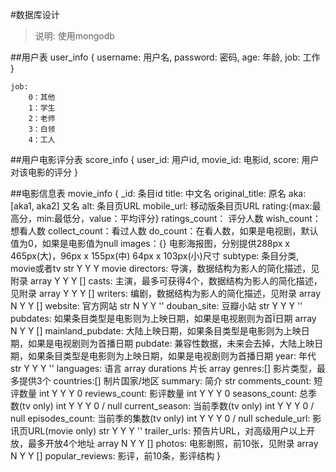#数据库设计
>  说明: 使用mongodb

##用户表 user_info
	{
		username: 用户名,
		password: 密码,
		age:	年龄,
		job:	工作
	}

	job:
		0：其他 
		1：学生
		2：老师
		3：白领
		4：工人

##用户电影评分表 score_info
	{
		user_id: 用户id,
		movie_id: 电影id,
		score: 用户对该电影的评分
	}

##电影信息表 movie_info
	{
		_id:	条目id
		title:	中文名
		original_title:	原名
		aka:[aka1, aka2]	又名
		alt:	条目页URL
		mobile_url:	移动版条目页URL
		rating:{max:最高分，min:最低分，value：平均评分}
		ratings_count：	评分人数
		wish_count：	想看人数
		collect_count：看过人数
		do_count：在看人数，如果是电视剧，默认值为0，如果是电影值为null
		images：{}	电影海报图，分别提供288px x 465px(大)，96px x 155px(中) 64px x 103px(小)尺寸
		subtype: 条目分类, movie或者tv	str	Y	Y	Y	movie
		directors:	导演，数据结构为影人的简化描述，见附录	array	Y	Y	Y	[]
		casts:	主演，最多可获得4个，数据结构为影人的简化描述，见附录	array	Y	Y	Y	[]
		writers:	编剧，数据结构为影人的简化描述，见附录	array	N	Y	Y	[]
		website:	官方网站	str	N	Y	Y	''
		douban_site:	豆瓣小站	str	Y	Y	Y	''
		pubdates:	如果条目类型是电影则为上映日期，如果是电视剧则为首Ï日期	array	N	Y	Y	[]
		mainland_pubdate:	大陆上映日期，如果条目类型是电影则为上映日期，如果是电视剧则为首播日期
		pubdate:	兼容性数据，未来会去掉，大陆上映日期，如果条目类型是电影则为上映日期，如果是电视剧则为首播日期
		year:	年代	str	Y	Y	Y	''
		languages:	语言	array
		durations	片长	array
		genres:[]	影片类型，最多提供3个
		countries:[]	制片国家/地区	
		summary:	简介	str
		comments_count:	短评数量	int	Y	Y	Y	0
		reviews_count:	影评数量	int	Y	Y	Y	0
		seasons_count:	总季数(tv only)	int	Y	Y	Y	0 / null
		current_season:	当前季数(tv only)	int	Y	Y	Y	0 / null
		episodes_count:	当前季的集数(tv only)	int	Y	Y	Y	0 / null
		schedule_url:	影讯页URL(movie only)	str	Y	Y	Y	''
		trailer_urls:	预告片URL，对高级用户以上开放，最多开放4个地址	array	N	Y	Y	[]
		photos:	电影剧照，前10张，见附录	array	N	Y	Y	[]
		popular_reviews:	影评，前10条，影评结构
	}

